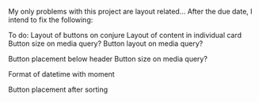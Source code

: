 My only problems with this project are layout related...
After the due date, I intend to fix the following:

To do:
Layout of buttons on conjure
Layout of content in individual card
Button size on media query?
Button layout on media query?

Button placement below header
Button size on media query?

Format of datetime with moment

Button placement after sorting

